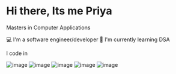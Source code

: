 # Hi there, Its me Priya
Masters in Computer Applications

💻 I'm a software engineer/developer
🌱 I'm currently learning DSA


I code in 


![image](https://github.com/PriyaDhanvi/priyadharshini-k/assets/155073163/659018a0-79ab-4150-baba-8db35c7b1a84)                ![image](https://github.com/PriyaDhanvi/priyadharshini-k/assets/155073163/ec6aa121-ec67-4dce-bc19-f252d6463088)             ![image](https://github.com/PriyaDhanvi/priyadharshini-k/assets/155073163/14e729d7-9640-423d-981d-72d1396c7441)            ![image](https://github.com/PriyaDhanvi/priyadharshini-k/assets/155073163/c032b05c-3780-4be4-8770-8f6e2729707e)               ![image](https://github.com/PriyaDhanvi/priyadharshini-k/assets/155073163/3c0d3b87-65dd-4a17-9578-94ff56989b54)





        



